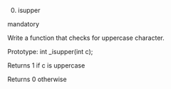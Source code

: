 0. isupper

mandatory

Write a function that checks for uppercase character.



Prototype: int _isupper(int c);

Returns 1 if c is uppercase

Returns 0 otherwise

